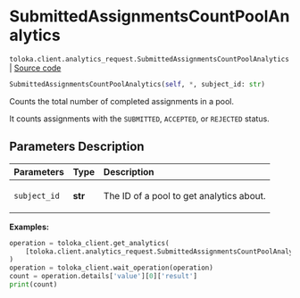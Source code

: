 # SubmittedAssignmentsCountPoolAnalytics
`toloka.client.analytics_request.SubmittedAssignmentsCountPoolAnalytics` | [Source code](https://github.com/Toloka/toloka-kit/blob/v1.2.1/src/client/analytics_request.py#L86)

```python
SubmittedAssignmentsCountPoolAnalytics(self, *, subject_id: str)
```

Counts the total number of completed assignments in a pool.


It counts assignments with the `SUBMITTED`, `ACCEPTED`, or `REJECTED` status.

## Parameters Description

| Parameters | Type | Description |
| :----------| :----| :-----------|
`subject_id`|**str**|<p>The ID of a pool to get analytics about.</p>

**Examples:**


```python
operation = toloka_client.get_analytics(
    [toloka.client.analytics_request.SubmittedAssignmentsCountPoolAnalytics(subject_id='1084779')]
)
operation = toloka_client.wait_operation(operation)
count = operation.details['value'][0]['result']
print(count)
```
